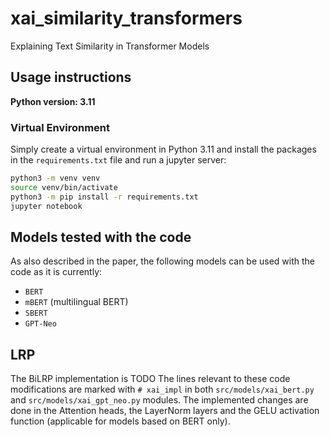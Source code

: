 # xai_similarity_transformers
Explaining Text Similarity in Transformer Models 

## Usage instructions
**Python version: 3.11**

### Virtual Environment
Simply create a virtual environment in Python 3.11 and install the packages in the `requirements.txt` file and run a jupyter server:

```bash
python3 -m venv venv
source venv/bin/activate
python3 -m pip install -r requirements.txt
jupyter notebook
```

## Models tested with the code
As also described in the paper, the following models can be used with the code as it is currently:

* `BERT`
* `mBERT` (multilingual BERT)
* `SBERT` 
* `GPT-Neo` 

## LRP 
The BiLRP implementation is TODO
The lines relevant to these code modifications are marked with `# xai_impl` in both `src/models/xai_bert.py` and `src/models/xai_gpt_neo.py` modules. The implemented changes are done in the Attention heads, the LayerNorm layers and the GELU activation function (applicable for models based on BERT only).
